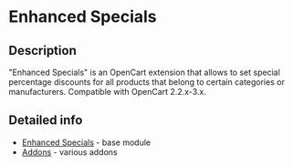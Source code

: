 # Enhanced Specials

## Description
"Enhanced Specials" is an OpenCart extension that allows to set special percentage discounts for all products that belong to certain categories or manufacturers. Compatible with OpenCart 2.2.x-3.x.

## Detailed info
* [Enhanced Specials](module) - base module
* [Addons](addons) - various addons
